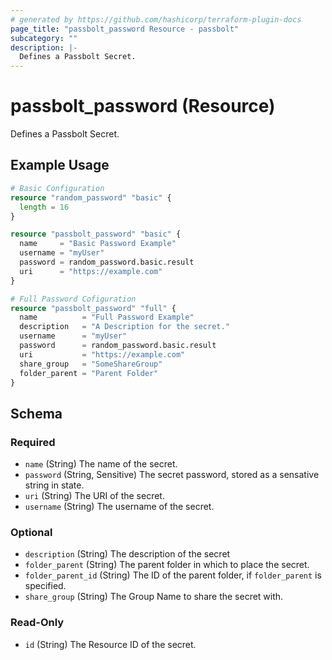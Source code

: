 ```yaml
---
# generated by https://github.com/hashicorp/terraform-plugin-docs
page_title: "passbolt_password Resource - passbolt"
subcategory: ""
description: |-
  Defines a Passbolt Secret.
---
```


# passbolt_password (Resource)

Defines a Passbolt Secret.

## Example Usage

```terraform
# Basic Configuration
resource "random_password" "basic" {
  length = 16
}

resource "passbolt_password" "basic" {
  name     = "Basic Password Example"
  username = "myUser"
  password = random_password.basic.result
  uri      = "https://example.com"
}

# Full Password Cofiguration
resource "passbolt_password" "full" {
  name          = "Full Password Example"
  description   = "A Description for the secret."
  username      = "myUser"
  password      = random_password.basic.result
  uri           = "https://example.com"
  share_group   = "SomeShareGroup"
  folder_parent = "Parent Folder"
}
```

<!-- schema generated by tfplugindocs -->
## Schema

### Required

- `name` (String) The name of the secret.
- `password` (String, Sensitive) The secret password, stored as a sensative string in state.
- `uri` (String) The URI of the secret.
- `username` (String) The username of the secret.

### Optional

- `description` (String) The description of the secret
- `folder_parent` (String) The parent folder in which to place the secret.
- `folder_parent_id` (String) The ID of the parent folder, if `folder_parent` is specified.
- `share_group` (String) The Group Name to share the secret with.

### Read-Only

- `id` (String) The Resource ID of the secret.
